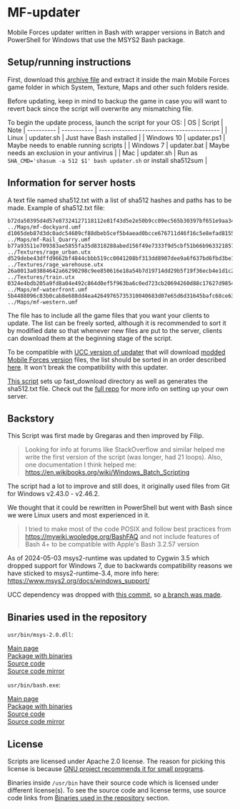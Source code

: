 # MF-updater

Mobile Forces updater written in Bash with wrapper versions in Batch and PowerShell for Windows that use the MSYS2 Bash package.

## Setup/running instructions

First, download this [archive file](https://github.com/fistodul/MF-updater/archive/refs/heads/main.zip) and extract it inside the main Mobile Forces game folder in which System, Texture, Maps and other such folders reside. 

Before updating, keep in mind to backup the game in case you will want to revert back since the script will overwrite any mismatching file.

To begin the update process, launch the script for your OS:
| OS         | Script      | Note
| ---------- | ----------- | ------------------------------------------ |
| Linux      | updater.sh  | Just have Bash installed                   |
| Windows 10 | updater.ps1 | Maybe needs to enable running scripts      |
| Windows 7  | updater.bat | Maybe needs an exclusion in your antivirus |
| Mac        | updater.sh  | Run as `SHA_CMD='shasum -a 512 $1' bash updater.sh` or install sha512sum |

## Information for server hosts

A text file named sha512.txt with a list of sha512 hashes and paths has to be made. Example of sha512.txt file:

```
b72da50395d4d57e87324127118112e81f43d5e2e50b9cc09ec565b30397bf651e9aa34c077311bb6cc0b5d68668291cebe2844b4342da020334189a6381a02c  ../Maps/mf-dockyard.umf
d1065deb87d3dc0adc54609cf88dbeb5cef5b4aead0bcce676711d46f16c5e8efad8155f7bb60917b09daa74aececd7bf561229f2ca86823f67866bab91676f8  ../Maps/mf-Rail_Quarry.umf
b77a93511e709383ae5855fa35d8318288abed156f49e7333f9d5cbf51b66b9633218578c9bf0330fb3c31edddd5185dcedd7c30bb732e4a42e187f4d7bf4c53  ../Textures/rage_urban.utx
d529debe43dffd9662bf4844cbbb519cc0041208bf313dd8907dee9a6f637bd6fbd3be1ca3c716f4de13f4e741bbc82090582429c0ed3d9f63c7648ff4133558  ../Textures/rage_warehouse.utx
26a0013a03884642a66290298c9ee850616e18a54b7d19714dd29b5f19f36ecb4e1d1c2b0778571e77540618f09ddc2c30caec0a45548942d532814327357c0c  ../Textures/train.utx
0324e4bdb205a9fd8a04e492c864d0ef5f963ba6c0ed723cb20694260d88c17627d9854542e6d40dda4a40fd5f6df57756a7e19775c4b34f34504f85a4efe709  ../Maps/mf-waterfront.umf
5b4488096c83b0cab8e688dd4ea42649765735310040683d07e65d6d31645bafc68ce63b9f8c0e502713a6469479bf01c5b6eb849f63a9db560a4038726e3a96  ../Maps/mf-western.umf
```

The file has to include all the game files that you want your clients to update. The list can be freely sorted, although it is recommended to sort it by modified date so that whenever new files are put to the server, clients can download them at the beginning stage of the script.

To be compatible with [UCC version of updater](https://github.com/fistodul/MF-updater/tree/ucc) that will download [modded Mobile Forces version](https://mf.nofisto.com/download/Update.zip) files, the list should be sorted in an order described [here](https://github.com/fistodul/MF-updater/tree/ucc#information-for-server-hosts). It won't break the compatibility with this updater.

[This script](https://github.com/filipopo/MF-ansible/blob/main/templates/gameserver/scripts/compress.sh) sets up fast_download directory as well as generates the sha512.txt file. Check out the [full repo](https://github.com/filipopo/MF-ansible) for more info on setting up your own server.

## Backstory

This Script was first made by Gregaras and then improved by Filip.

> Looking for info at forums like StackOverflow and similar helped me write the first version of the script (was longer, had 21 loops). Also, one documentation I think helped me: https://en.wikibooks.org/wiki/Windows_Batch_Scripting

The script had a lot to improve and still does, it originally used files from Git for Windows v2.43.0 - v2.46.2.

We thought that it could be rewritten in PowerShell but went with Bash since we were Linux users and most experienced in it.

> I tried to make most of the code POSIX and follow best practices from https://mywiki.wooledge.org/BashFAQ and not include features of Bash 4+ to be compatible with Apple's Bash 3.2.57 version

As of 2024-05-03 msys2-runtime was updated to Cygwin 3.5 which dropped support for Windows 7, due to backwards compatibility reasons we have sticked to msys2-runtime-3.4, more info here: https://www.msys2.org/docs/windows_support/

UCC dependency was dropped with [this commit](https://github.com/fistodul/MF-updater/commit/cff1385a9a6b7122a4b2405e02ccfee40431e6ba), so [a branch was made](https://github.com/fistodul/MF-updater/tree/ucc).

## Binaries used in the repository

`usr/bin/msys-2.0.dll`:

[Main page](https://packages.msys2.org/packages/msys2-runtime-3.4?variant=x86_64)\
[Package with binaries](https://mirror.msys2.org/msys/x86_64/msys2-runtime-3.4-3.4.10-3-x86_64.pkg.tar.zst)\
[Source code](https://mirror.msys2.org/msys/sources/msys2-runtime-3.4-3.4.10-3.src.tar.zst)\
[Source code mirror](https://github.com/fistodul/MF-updater/releases/download/v1.0.0/msys2-runtime-3.4-3.4.10-3.src.tar.zst)

`usr/bin/bash.exe`:

[Main page](https://packages.msys2.org/packages/bash?variant=x86_64)\
[Package with binaries](https://mirror.msys2.org/msys/x86_64/bash-5.2.037-2-x86_64.pkg.tar.zst)\
[Source code](https://mirror.msys2.org/msys/sources/bash-5.2.037-2.src.tar.zst)\
[Source code mirror](https://github.com/fistodul/MF-updater/releases/download/v1.0.0/bash-5.2.037-2.src.tar.zst)

## License

Scripts are licensed under Apache 2.0 license. The reason for picking this license is because [GNU project recommends it for small programs](https://www.gnu.org/licenses/license-recommendations.html#small).

Binaries inside `/usr/bin` have their source code which is licensed under different license(s). To see the source code and license terms, use source code links from [Binaries used in the repository](https://github.com/fistodul/MF-updater#binaries-used-in-the-repository) section.
